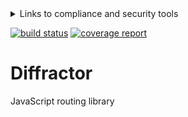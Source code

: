 <details>
<summary>Links to compliance and security tools</summary>

- [x] non-production code only

</details>


[![build status](https://gitlab.com/ftgp/diffractor/badges/master/build.svg)](https://gitlab.com/ftgp/diffractor/commits/master)
[![coverage report](https://gitlab.com/ftgp/diffractor/badges/master/coverage.svg)](https://gitlab.com/ftgp/diffractor/commits/master)

Diffractor
====

JavaScript routing library
